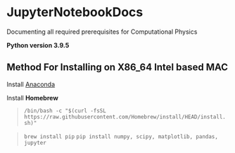 # JupyterNotebookDocs
Documenting all required prerequisites for Computational Physics

 **Python version 3.9.5**

## Method For Installing on X86_64 Intel based MAC
 Install [Anaconda](https://www.anaconda.com/products/individual) 

 Install **Homebrew**
>`/bin/bash -c "$(curl -fsSL https://raw.githubusercontent.com/Homebrew/install/HEAD/install.sh)"`

>`brew install pip`
>`pip install numpy, scipy, matplotlib, pandas, jupyter`